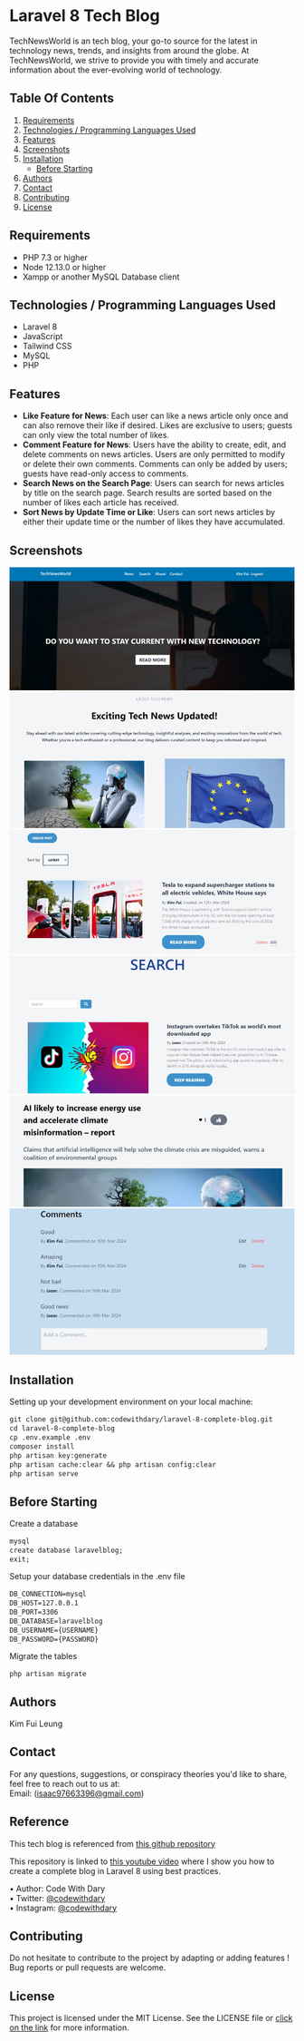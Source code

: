 # Laravel 8 Tech Blog
TechNewsWorld is an tech blog, your go-to source for the latest in technology news, trends, and insights from around the globe. At TechNewsWorld, we strive to provide you with timely and accurate information about the ever-evolving world of technology.


## Table Of Contents
1. [Requirements](#Requirements)
2. [Technologies / Programming Languages Used](#Technologies-/-Programming-Languages-Used)
3. [Features](#Features)
4. [Screenshots](#Screenshots)
5. [Installation](#Installation)
    - [Before Starting](#Before-Starting)
6. [Authors](#Authors)
7. [Contact](#Contact)
8. [Contributing](#Contributing)
9. [License](#License)


## Requirements
+	PHP 7.3 or higher <br>
+	Node 12.13.0 or higher <br>
+	Xampp or another MySQL Database client <br>

## Technologies / Programming Languages Used
+ Laravel 8
+ JavaScript
+ Tailwind CSS
+ MySQL
+ PHP

## Features
+ **Like Feature for News**: Each user can like a news article only once and can also remove their like if desired. Likes are exclusive to users; guests can only view the total number of likes.
+ **Comment Feature for News**: Users have the ability to create, edit, and delete comments on news articles. Users are only permitted to modify or delete their own comments. Comments can only be added by users; guests have read-only access to comments.
+ **Search News on the Search Page**: Users can search for news articles by title on the search page. Search results are sorted based on the number of likes each article has received.
+ **Sort News by Update Time or Like**: Users can sort news articles by either their update time or the number of likes they have accumulated.


## Screenshots
![Main page sideshow image](https://github.com/isaackk60/techBlog/blob/main/imagesReadme/main_page.jpg) <br/>
![Main page show recent news image](https://github.com/isaackk60/techBlog/blob/main/imagesReadme/main_page_2.png) <br/>
![News page image](https://github.com/isaackk60/techBlog/blob/main/imagesReadme/News_page.png) <br/>
![Search page image](https://github.com/isaackk60/techBlog/blob/main/imagesReadme/search_page.jpg) <br/>
![Like button image](https://github.com/isaackk60/techBlog/blob/main/imagesReadme/like_button.png) <br/>
![Comments image](https://github.com/isaackk60/techBlog/blob/main/imagesReadme/comments.png)


## Installation <br>
Setting up your development environment on your local machine: <br>
```
git clone git@github.com:codewithdary/laravel-8-complete-blog.git
cd laravel-8-complete-blog
cp .env.example .env
composer install
php artisan key:generate
php artisan cache:clear && php artisan config:clear
php artisan serve
```

## Before Starting <br>
Create a database <br>
```
mysql
create database laravelblog;
exit;
```

Setup your database credentials in the .env file <br>
```
DB_CONNECTION=mysql
DB_HOST=127.0.0.1
DB_PORT=3306
DB_DATABASE=laravelblog
DB_USERNAME={USERNAME}
DB_PASSWORD={PASSWORD}
```

Migrate the tables
```
php artisan migrate
```

## Authors
Kim Fui Leung

## Contact
For any questions, suggestions, or conspiracy theories you'd like to share, feel free to reach out to us at:<br/>
Email: (isaac97663396@gmail.com)

## Reference

This tech blog is referenced from [this github repository](https://github.com/MeabhG97/laravel-blog.git)

This repository is linked to [this youtube video](https://www.youtube.com/watch?v=HKJDLXsTr8A&t=4710s) where I show you how to create a complete blog in Laravel 8 using best practices.

•	Author: Code With Dary <br>
•	Twitter: [@codewithdary](https://twitter.com/codewithdary) <br>
•	Instagram: [@codewithdary](https://www.instagram.com/codewithdary/) <br>

## Contributing
Do not hesitate to contribute to the project by adapting or adding features ! Bug reports or pull requests are welcome.

## License
This project is licensed under the MIT License. See the LICENSE file or [click on the link](https://choosealicense.com/licenses/mit/) for more information.


